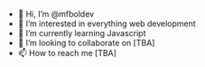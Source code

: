 - 👋 Hi, I’m @mfboldev
- 👀 I’m interested in everything web development
- 🌱 I’m currently learning Javascript
- 💞️ I’m looking to collaborate on [TBA]
- 📫 How to reach me [TBA]

<!---
mfboldev/mfboldev is a ✨ special ✨ repository because its `README.md` (this file) appears on your GitHub profile.
You can click the Preview link to take a look at your changes.
--->
